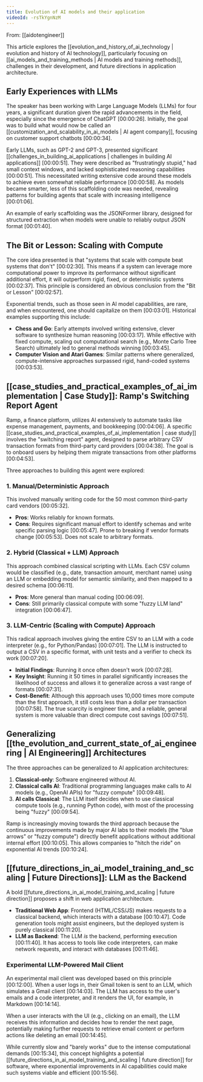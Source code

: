 ```yaml
---
title: Evolution of AI models and their application
videoId: -rsTkYgnNzM
---
```


From: [[aidotengineer]] <br/> 

This article explores the [[evolution_and_history_of_ai_technology | evolution and history of AI technology]], particularly focusing on [[ai_models_and_training_methods | AI models and training methods]], challenges in their development, and future directions in application architecture.

## Early Experiences with LLMs
The speaker has been working with Large Language Models (LLMs) for four years, a significant duration given the rapid advancements in the field, especially since the emergence of ChatGPT <a class="yt-timestamp" data-t="00:00:26">[00:00:26]</a>. Initially, the goal was to build what would now be called an [[customization_and_scalability_in_ai_models | AI agent company]], focusing on customer support chatbots <a class="yt-timestamp" data-t="00:00:34">[00:00:34]</a>.

Early LLMs, such as GPT-2 and GPT-3, presented significant [[challenges_in_building_ai_applications | challenges in building AI applications]] <a class="yt-timestamp" data-t="00:00:51">[00:00:51]</a>. They were described as "frustratingly stupid," had small context windows, and lacked sophisticated reasoning capabilities <a class="yt-timestamp" data-t="00:00:51">[00:00:51]</a>. This necessitated writing extensive code around these models to achieve even somewhat reliable performance <a class="yt-timestamp" data-t="00:00:58">[00:00:58]</a>. As models became smarter, less of this scaffolding code was needed, revealing patterns for building agents that scale with increasing intelligence <a class="yt-timestamp" data-t="00:01:06">[00:01:06]</a>.

An example of early scaffolding was the JSONFormer library, designed for structured extraction when models were unable to reliably output JSON format <a class="yt-timestamp" data-t="00:01:40">[00:01:40]</a>.

## The Bit or Lesson: Scaling with Compute
The core idea presented is that "systems that scale with compute beat systems that don't" <a class="yt-timestamp" data-t="00:02:30">[00:02:30]</a>. This means if a system can leverage more computational power to improve its performance without significant additional effort, it will outperform rigid, fixed, or deterministic systems <a class="yt-timestamp" data-t="00:02:37">[00:02:37]</a>. This principle is considered an obvious conclusion from the "Bit or Lesson" <a class="yt-timestamp" data-t="00:02:57">[00:02:57]</a>.

Exponential trends, such as those seen in AI model capabilities, are rare, and when encountered, one should capitalize on them <a class="yt-timestamp" data-t="00:03:01">[00:03:01]</a>. Historical examples supporting this include:
*   **Chess and Go**: Early attempts involved writing extensive, clever software to synthesize human reasoning <a class="yt-timestamp" data-t="00:03:17">[00:03:17]</a>. While effective with fixed compute, scaling out computational search (e.g., Monte Carlo Tree Search) ultimately led to general methods winning <a class="yt-timestamp" data-t="00:03:45">[00:03:45]</a>.
*   **Computer Vision and Atari Games**: Similar patterns where generalized, compute-intensive approaches surpassed rigid, hand-coded systems <a class="yt-timestamp" data-t="00:03:53">[00:03:53]</a>.

## [[case_studies_and_practical_examples_of_ai_implementation | Case Study]]: Ramp's Switching Report Agent
Ramp, a finance platform, utilizes AI extensively to automate tasks like expense management, payments, and bookkeeping <a class="yt-timestamp" data-t="00:04:06">[00:04:06]</a>. A specific [[case_studies_and_practical_examples_of_ai_implementation | case study]] involves the "switching report" agent, designed to parse arbitrary CSV transaction formats from third-party card providers <a class="yt-timestamp" data-t="00:04:38">[00:04:38]</a>. The goal is to onboard users by helping them migrate transactions from other platforms <a class="yt-timestamp" data-t="00:04:53">[00:04:53]</a>.

Three approaches to building this agent were explored:

### 1. Manual/Deterministic Approach
This involved manually writing code for the 50 most common third-party card vendors <a class="yt-timestamp" data-t="00:05:32">[00:05:32]</a>.
*   **Pros**: Works reliably for known formats.
*   **Cons**: Requires significant manual effort to identify schemas and write specific parsing logic <a class="yt-timestamp" data-t="00:05:47">[00:05:47]</a>. Prone to breaking if vendor formats change <a class="yt-timestamp" data-t="00:05:53">[00:05:53]</a>. Does not scale to arbitrary formats.

### 2. Hybrid (Classical + LLM) Approach
This approach combined classical scripting with LLMs. Each CSV column would be classified (e.g., date, transaction amount, merchant name) using an LLM or embedding model for semantic similarity, and then mapped to a desired schema <a class="yt-timestamp" data-t="00:06:11">[00:06:11]</a>.
*   **Pros**: More general than manual coding <a class="yt-timestamp" data-t="00:06:09">[00:06:09]</a>.
*   **Cons**: Still primarily classical compute with some "fuzzy LLM land" integration <a class="yt-timestamp" data-t="00:06:47">[00:06:47]</a>.

### 3. LLM-Centric (Scaling with Compute) Approach
This radical approach involves giving the entire CSV to an LLM with a code interpreter (e.g., for Python/Pandas) <a class="yt-timestamp" data-t="00:07:01">[00:07:01]</a>. The LLM is instructed to output a CSV in a specific format, with unit tests and a verifier to check its work <a class="yt-timestamp" data-t="00:07:20">[00:07:20]</a>.
*   **Initial Findings**: Running it once often doesn't work <a class="yt-timestamp" data-t="00:07:28">[00:07:28]</a>.
*   **Key Insight**: Running it 50 times in parallel significantly increases the likelihood of success and allows it to generalize across a vast range of formats <a class="yt-timestamp" data-t="00:07:31">[00:07:31]</a>.
*   **Cost-Benefit**: Although this approach uses 10,000 times more compute than the first approach, it still costs less than a dollar per transaction <a class="yt-timestamp" data-t="00:07:58">[00:07:58]</a>. The true scarcity is engineer time, and a reliable, general system is more valuable than direct compute cost savings <a class="yt-timestamp" data-t="00:07:51">[00:07:51]</a>.

## Generalizing [[the_evolution_and_current_state_of_ai_engineering | AI Engineering]] Architectures
The three approaches can be generalized to AI application architectures:

1.  **Classical-only**: Software engineered without AI.
2.  **Classical calls AI**: Traditional programming languages make calls to AI models (e.g., OpenAI APIs) for "fuzzy compute" <a class="yt-timestamp" data-t="00:09:48">[00:09:48]</a>.
3.  **AI calls Classical**: The LLM itself decides when to use classical compute tools (e.g., running Python code), with most of the processing being "fuzzy" <a class="yt-timestamp" data-t="00:09:54">[00:09:54]</a>.

Ramp is increasingly moving towards the third approach because the continuous improvements made by major AI labs to their models (the "blue arrows" or "fuzzy compute") directly benefit applications without additional internal effort <a class="yt-timestamp" data-t="00:10:05">[00:10:05]</a>. This allows companies to "hitch the ride" on exponential AI trends <a class="yt-timestamp" data-t="00:10:24">[00:10:24]</a>.

## [[future_directions_in_ai_model_training_and_scaling | Future Directions]]: LLM as the Backend
A bold [[future_directions_in_ai_model_training_and_scaling | future direction]] proposes a shift in web application architecture.
*   **Traditional Web App**: Frontend (HTML/CSS/JS) makes requests to a classical backend, which interacts with a database <a class="yt-timestamp" data-t="00:10:47">[00:10:47]</a>. Code generation tools might assist engineers, but the deployed system is purely classical <a class="yt-timestamp" data-t="00:11:20">[00:11:20]</a>.
*   **LLM as Backend**: The LLM *is* the backend, performing execution <a class="yt-timestamp" data-t="00:11:40">[00:11:40]</a>. It has access to tools like code interpreters, can make network requests, and interact with databases <a class="yt-timestamp" data-t="00:11:46">[00:11:46]</a>.

### Experimental LLM-Powered Mail Client
An experimental mail client was developed based on this principle <a class="yt-timestamp" data-t="00:12:00">[00:12:00]</a>. When a user logs in, their Gmail token is sent to an LLM, which simulates a Gmail client <a class="yt-timestamp" data-t="00:14:03">[00:14:03]</a>. The LLM has access to the user's emails and a code interpreter, and it renders the UI, for example, in Markdown <a class="yt-timestamp" data-t="00:14:14">[00:14:14]</a>.

When a user interacts with the UI (e.g., clicking on an email), the LLM receives this information and decides how to render the next page, potentially making further requests to retrieve email content or perform actions like deleting an email <a class="yt-timestamp" data-t="00:14:45">[00:14:45]</a>.

While currently slow and "barely works" due to the intense computational demands <a class="yt-timestamp" data-t="00:15:34">[00:15:34]</a>, this concept highlights a potential [[future_directions_in_ai_model_training_and_scaling | future direction]] for software, where exponential improvements in AI capabilities could make such systems viable and efficient <a class="yt-timestamp" data-t="00:15:56">[00:15:56]</a>.